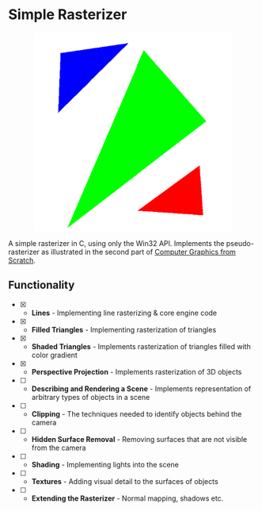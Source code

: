 # Simple Rasterizer
<p align="center"><img src="demo_rasterizer.png" width="400" height="400"></p>

A simple rasterizer in C, using only the Win32 API. Implements the pseudo-rasterizer as illustrated in the second part of [Computer Graphics from Scratch](https://www.gabrielgambetta.com/computer-graphics-from-scratch/).

## Functionality
- [X] - **Lines** - Implementing line rasterizing & core engine code
- [X] - **Filled Triangles** - Implementing rasterization of triangles
- [X] - **Shaded Triangles** - Implements rasterization of triangles filled with color gradient
- [X] - **Perspective Projection** - Implements rasterization of 3D objects
- [ ] - **Describing and Rendering a Scene** - Implements representation of arbitrary types of objects in a scene
- [ ] - **Clipping** - The techniques needed to identify objects behind the camera
- [ ] - **Hidden Surface Removal** - Removing surfaces that are not visible from the camera
- [ ] - **Shading** - Implementing lights into the scene
- [ ] - **Textures** - Adding visual detail to the surfaces of objects
- [ ] - **Extending the Rasterizer** - Normal mapping, shadows etc.



